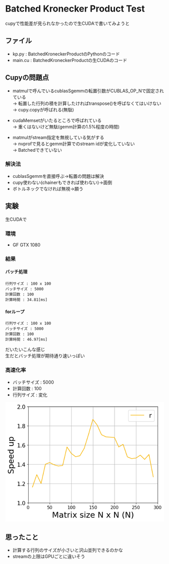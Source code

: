 # Batched Kronecker Product Test
cupyで性能差が見られなかったので生CUDAで書いてみようと

## ファイル
- kp.py : BatchedKroneckerProductのPythonのコード 
- main.cu : BatchedKroneckerProductの生CUDAのコード

## Cupyの問題点

- matmulで呼んでいるcublasSgemmの転置引数がCUBLAS\_OP\_Nで固定されている  
→ 転置した行列の積を計算したければtranspose()を呼ばなくてはいけない  
→ cupy.copyが呼ばれる(無駄)

- cudaMemsetがいたるところで呼ばれている  
→ 重くはないけど無駄(gemm計算の1.5%程度の時間)

- matmulがstream指定を無視している気がする  
→ nvprofで見るとgemm計算でのstream idが変化していない  
→ Batchedできていない

### 解決法
- cublasSgemmを直接呼ぶ→転置の問題は解決
- cupy使わない(chainerもできれば使わない)→面倒
- ボトルネックでなければ無視→願う


## 実験
生CUDAで

### 環境
- GF GTX 1080

### 結果
#### バッチ処理
```
行列サイズ : 100 x 100
バッチサイズ : 5000
計算回数 : 100
計算時間 : 34.81[ms]
```
#### forループ
```
行列サイズ : 100 x 100
バッチサイズ : 5000
計算回数 : 100
計算時間 : 46.97[ms]
```

だいたいこんな感じ  
生だとバッチ処理が期待通り速いっぽい

### 高速化率
- バッチサイズ : 5000
- 計算回数 : 100
- 行列サイズ : 変化

![グラフ](./speedup.png)

## 思ったこと
- 計算する行列のサイズが小さいと沢山並列できるのかな
- streamの上限はGPUごとに違いそう
